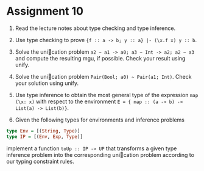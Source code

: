 # Assignment 10

1. Read the lecture notes about type checking and type inference.
   
2. Use type checking to prove ``{f :: a -> b; y :: a} |- (\x.f x) y :: b``.
   
3. Solve the unication problem ``a2 ~ a1 -> a0; a3 ~ Int -> a2; a2 ~ a3`` and compute the resulting mgu, if possible. Check your result using unify.

4. Solve the unication problem ``Pair(Bool; a0) ~ Pair(a1; Int)``. Check
your solution using unify.

5. Use type inference to obtain the most general type of the expression ``map (\x: x)`` with respect to the environment
``E = { map :: (a -> b) -> List(a) -> List(b)}``.

6. Given the following types for environments and inference problems
``` haskell
type Env = [(String, Type)]
type IP = [(Env, Exp, Type)]
```
implement a function ``toUp :: IP -> UP`` that transforms a given type inference problem into the corresponding unication problem according to our typing constraint rules.